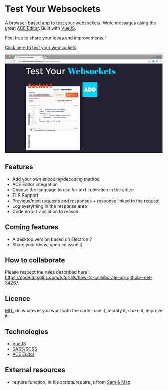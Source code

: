 # Test Your Websockets

A browser-based app to test your websockets. Write messages using the great [ACE Editor](https://ace.c9.io/).
Built with [VueJS](https://vuejs.org/).

Feel free to share your ideas and improvements !

[Click here to test your websockets](https://antoinecheron.github.io/test-your-websockets)

![App UI](/img/ui.jpg)

## Features

* Add your own encoding/decoding method
* ACE Editor integration
* Choose the language to use for text coloration in the editor
* TLS Support
* Previous/next requests and responses + response linked to the request
* Log everything in the response area
* Code error translation to reason

## Coming features

- A desktop version based on Electron ?
- Share your ideas, open an issue :)

## How to collaborate

Please respect the rules described here : https://code.tutsplus.com/tutorials/how-to-collaborate-on-github--net-34267.

## Licence

[MIT](./LICENSE.md), do whatever you want with the code : use it, modify it, share it, improve it. 

## Technologies

* [VueJS](https://vuejs.org/)
* [SASS/SCSS](http://sass-lang.com/)
* [ACE Editor](https://ace.c9.io/)

## External resources

* require function, in file scripts/require.js from [Sam & Max](sametmax.com/include-require-import-en-javascript/)
